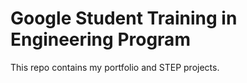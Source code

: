 # Google Student Training in Engineering Program

This repo contains my portfolio and STEP projects.
